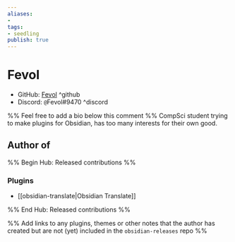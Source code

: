 ```yaml
---
aliases:
- 
tags:
- seedling
publish: true
---
```


# Fevol

- GitHub: [Fevol](https://github.com/Fevol/) ^github
- Discord: `@`Fevol#9470 ^discord
<!-- - Website: <https://> ^website-->
<!-- - [[Publish sites|Publish site]]: <https://> ^publish-->

%% Feel free to add a bio below this comment %%
CompSci student trying to make plugins for Obsidian, has too many interests for their own good.

## Author of

%% Begin Hub: Released contributions %%


### Plugins
- [[obsidian-translate|Obsidian Translate]]

<!--
### Themes
-->

%% End Hub: Released contributions %%

%% Add links to any plugins, themes or other notes that the author has created but are not (yet) included in the `obsidian-releases` repo %%

<!--
### Unlisted plugins
-->

<!--
### Others
-->

<!--
## Sponsor this author
-->

<!-- - [[GitHub sponsors]]: [Sponsor @Fevol on GitHub Sponsors](https://github.com/sponsors/Fevol) ^github-sponsor-->
<!-- - [[Buy me a coffee]]: <https://> ^buy-me-a-coffee-->
<!-- - [[PayPal]]: <https://> ^paypal-->
<!-- - [[Patreon]]: <https://> ^patreon-->

<!--
## Follow this author
-->

<!-- - [[YouTube Channels|On YouTube]]: <https://> ^youtube-->
<!-- - Twitter: <https://> ^twitter-->
<!-- - ... -->
